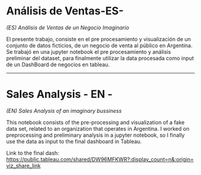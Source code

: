 # Análisis de Ventas-ES-
*(ES) Análisis de Ventas de un Negocio Imaginario*

El presente trabajo, consiste en el pre procesamiento y visualización de un conjunto de datos ficticios, de un negocio de venta al público en Argentina.
Se trabajó en una jupyter notebook el pre procesamiento y análisis preliminar del dataset, para finalmente utilizar la data procesada como input de un DashBoard de negocios en tableau.

-------------
# Sales Analysis - EN -
*(EN) Sales Analysis of an imaginary bussiness*

This notebook consists of the pre-processing and visualization of a fake data set, related to an organization that operates in Argentina.
I worked on preprocessing and preliminary analysis in a jupyter notebook, so I finally use the data as input to the final dashboard in Tableau.

Link to the final dash: https://public.tableau.com/shared/DW96MFKWR?:display_count=n&:origin=viz_share_link
